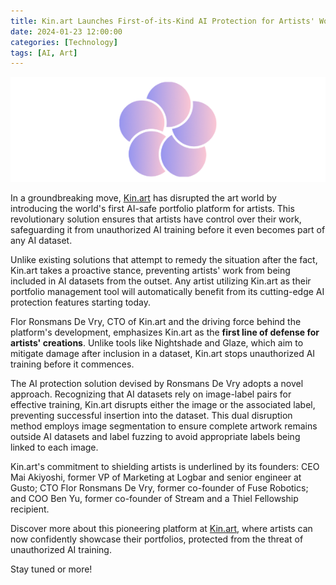 ```yaml
---
title: Kin.art Launches First-of-its-Kind AI Protection for Artists' Work
date: 2024-01-23 12:00:00 
categories: [Technology]
tags: [AI, Art]
---
```


![Kin Art Logo](https://raw.githubusercontent.com/dotAadarsh/aadarsh-blog/main/assets/media/Kin-art-logo-transparent.png)

In a groundbreaking move, [Kin.art](https://kin.art/) has disrupted the art world by introducing the world's first AI-safe portfolio platform for artists. This revolutionary solution ensures that artists have control over their work, safeguarding it from unauthorized AI training before it even becomes part of any AI dataset.

Unlike existing solutions that attempt to remedy the situation after the fact, Kin.art takes a proactive stance, preventing artists' work from being included in AI datasets from the outset. Any artist utilizing Kin.art as their portfolio management tool will automatically benefit from its cutting-edge AI protection features starting today.

Flor Ronsmans De Vry, CTO of Kin.art and the driving force behind the platform's development, emphasizes Kin.art as the **first line of defense for artists' creations**. Unlike tools like Nightshade and Glaze, which aim to mitigate damage after inclusion in a dataset, Kin.art stops unauthorized AI training before it commences.

The AI protection solution devised by Ronsmans De Vry adopts a novel approach. Recognizing that AI datasets rely on image-label pairs for effective training, Kin.art disrupts either the image or the associated label, preventing successful insertion into the dataset. This dual disruption method employs image segmentation to ensure complete artwork remains outside AI datasets and label fuzzing to avoid appropriate labels being linked to each image.

Kin.art's commitment to shielding artists is underlined by its founders: CEO Mai Akiyoshi, former VP of Marketing at Logbar and senior engineer at Gusto; CTO Flor Ronsmans De Vry, former co-founder of Fuse Robotics; and COO Ben Yu, former co-founder of Stream and a Thiel Fellowship recipient.

Discover more about this pioneering platform at [Kin.art](https://kin.art), where artists can now confidently showcase their portfolios, protected from the threat of unauthorized AI training.

Stay tuned or more!
